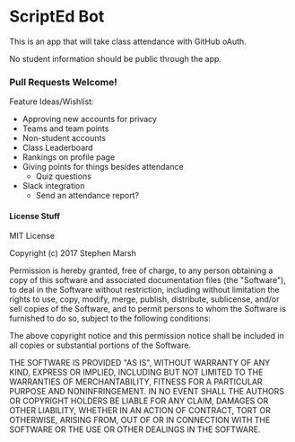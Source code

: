 # ScriptEd Bot

This is an app that will take class attendance with GitHub oAuth.

No student information should be public through the app.

### Pull Requests Welcome!

Feature Ideas/Wishlist:

* Approving new accounts for privacy 
* Teams and team points
* Non-student accounts
* Class Leaderboard
* Rankings on profile page
* Giving points for things besides attendance
  * Quiz questions
* Slack integration
  * Send an attendance report?

#### License Stuff

MIT License

Copyright (c) 2017 Stephen Marsh

Permission is hereby granted, free of charge, to any person obtaining a copy
of this software and associated documentation files (the "Software"), to deal
in the Software without restriction, including without limitation the rights
to use, copy, modify, merge, publish, distribute, sublicense, and/or sell
copies of the Software, and to permit persons to whom the Software is
furnished to do so, subject to the following conditions:

The above copyright notice and this permission notice shall be included in all
copies or substantial portions of the Software.

THE SOFTWARE IS PROVIDED "AS IS", WITHOUT WARRANTY OF ANY KIND, EXPRESS OR
IMPLIED, INCLUDING BUT NOT LIMITED TO THE WARRANTIES OF MERCHANTABILITY,
FITNESS FOR A PARTICULAR PURPOSE AND NONINFRINGEMENT. IN NO EVENT SHALL THE
AUTHORS OR COPYRIGHT HOLDERS BE LIABLE FOR ANY CLAIM, DAMAGES OR OTHER
LIABILITY, WHETHER IN AN ACTION OF CONTRACT, TORT OR OTHERWISE, ARISING FROM,
OUT OF OR IN CONNECTION WITH THE SOFTWARE OR THE USE OR OTHER DEALINGS IN THE
SOFTWARE.
